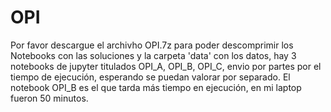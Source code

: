 # OPI
Por favor descargue el archivho OPI.7z para poder descomprimir los Notebooks con las soluciones y la carpeta 'data' con los datos, hay 3 notebooks de jupyter titulados OPI_A, OPI_B, OPI_C, envio por partes por el tiempo de ejecución, esperando se puedan valorar por separado. El notebook OPI_B es el que tarda más tiempo en ejecución, en mi laptop fueron 50 minutos.
